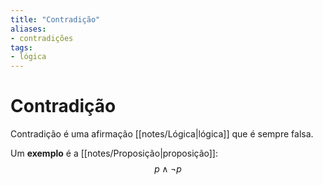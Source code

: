 ```yaml
---
title: "Contradição"
aliases:
- contradições
tags:
- lógica
---
```


# Contradição

Contradição é uma afirmação [[notes/Lógica|lógica]] que é sempre falsa.

Um **exemplo** é a [[notes/Proposição|proposição]]:
$$p \land \lnot p$$